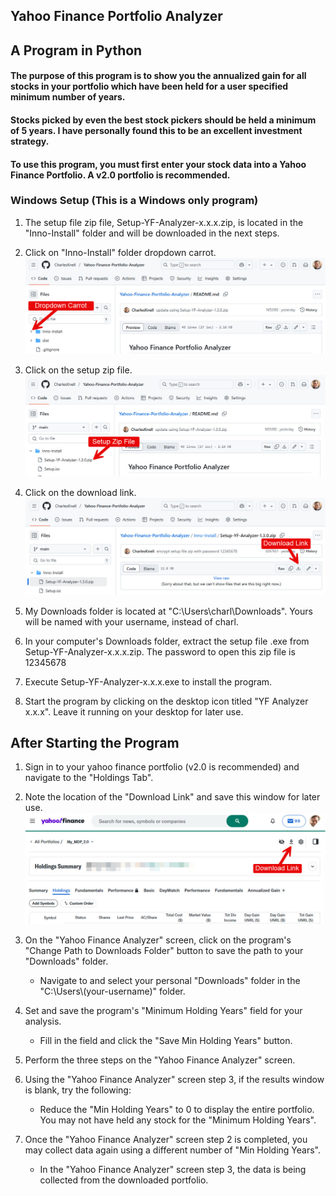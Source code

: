## Yahoo Finance Portfolio Analyzer
## A Program in Python

#### The purpose of this program is to show you the annualized gain for all stocks in your portfolio which have been held for a user specified minimum number of years.
#### Stocks picked by even the best stock pickers should be held a minimum of 5 years. I have personally found this to be an excellent investment strategy.
#### To use this program, you must first enter your stock data into a Yahoo Finance Portfolio. A v2.0 portfolio is recommended.

### Windows Setup (This is a Windows only program)

1. The setup file zip file, Setup-YF-Analyzer-x.x.x.zip, is located in the "Inno-Install" folder and will be downloaded in the next steps.


2. Click on "Inno-Install" folder dropdown carrot.
![Setup File Download Link Image](YF-setup-download-1.jpg)


3. Click on the setup zip file.
![Setup File Download Link Image](YF-setup-download-2.jpg)


4. Click on the download link.
![Setup File Download Link Image](YF-setup-download-3.jpg)

   
5. My Downloads folder is located at "C:\Users\charl\Downloads". Yours will be named with your username, instead of charl. 


6. In your computer's Downloads folder, extract the setup file .exe from Setup-YF-Analyzer-x.x.x.zip. The password to open this zip file is 12345678


7. Execute Setup-YF-Analyzer-x.x.x.exe to install the program.


8. Start the program by clicking on the desktop icon titled "YF Analyzer x.x.x". Leave it running on your desktop for later use.

## After Starting the Program
1. Sign in to your yahoo finance portfolio (v2.0 is recommended) and navigate to the "Holdings Tab". 


2. Note the location of the "Download Link" and save this window for later use.
![Export Link Image](YF-export-link.jpg)


3. On the "Yahoo Finance Analyzer" screen, click on the program's "Change Path to Downloads Folder" button to save the path to your "Downloads" folder.
   * Navigate to and select your personal "Downloads" folder in the "C:\\Users\\(your-username)" folder.
   

4. Set and save the program's "Minimum Holding Years" field for your analysis.
   * Fill in the field and click the "Save Min Holding Years" button.


5. Perform the three steps on the "Yahoo Finance Analyzer" screen.


6. Using the "Yahoo Finance Analyzer" screen step 3, if the results window is blank, try the following:
     * Reduce the "Min Holding Years" to 0 to display the entire portfolio. You may not have held any stock for the "Minimum Holding Years".


7. Once the "Yahoo Finance Analyzer" screen step 2 is completed, you may collect data again using a different number of "Min Holding Years".  
     * In the "Yahoo Finance Analyzer" screen step 3, the data is being collected from the downloaded portfolio.
